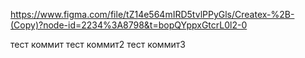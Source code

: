 https://www.figma.com/file/tZ14e564mIRD5tvlPPyGls/Createx-%2B-(Copy)?node-id=2234%3A8798&t=bopQYppxGtcrL0l2-0

тест коммит
тест коммит2
тест коммит3